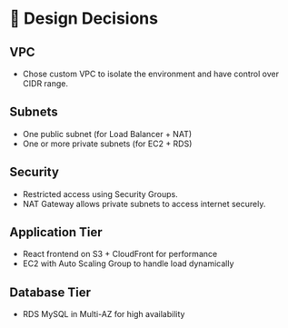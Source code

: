 # 📝 Design Decisions

## VPC

- Chose custom VPC to isolate the environment and have control over CIDR range.

## Subnets

- One public subnet (for Load Balancer + NAT)
- One or more private subnets (for EC2 + RDS)

## Security

- Restricted access using Security Groups.
- NAT Gateway allows private subnets to access internet securely.

## Application Tier

- React frontend on S3 + CloudFront for performance
- EC2 with Auto Scaling Group to handle load dynamically

## Database Tier

- RDS MySQL in Multi-AZ for high availability

